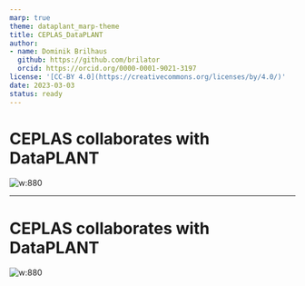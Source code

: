 ```yaml
---
marp: true
theme: dataplant_marp-theme
title: CEPLAS_DataPLANT
author: 
- name: Dominik Brilhaus
  github: https://github.com/brilator
  orcid: https://orcid.org/0000-0001-9021-3197
license: '[CC-BY 4.0](https://creativecommons.org/licenses/by/4.0/)'
date: 2023-03-03
status: ready
---
```


# CEPLAS collaborates with DataPLANT

![w:880](./images/DataPLANT_CEPLAS_collaboration_seq1.png)

---

# CEPLAS collaborates with DataPLANT

![w:880](./images/DataPLANT_CEPLAS_collaboration_seq2.png)
